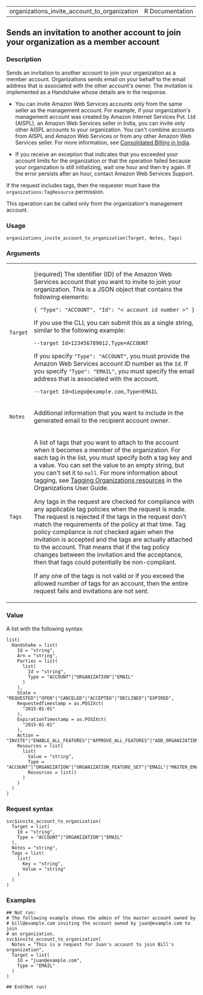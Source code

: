 <table style="width: 100%;">
<tbody>
<tr class="odd">
<td>organizations_invite_account_to_organization</td>
<td style="text-align: right;">R Documentation</td>
</tr>
</tbody>
</table>

## Sends an invitation to another account to join your organization as a member account

### Description

Sends an invitation to another account to join your organization as a
member account. Organizations sends email on your behalf to the email
address that is associated with the other account's owner. The
invitation is implemented as a Handshake whose details are in the
response.

-   You can invite Amazon Web Services accounts only from the same
    seller as the management account. For example, if your
    organization's management account was created by Amazon Internet
    Services Pvt. Ltd (AISPL), an Amazon Web Services seller in India,
    you can invite only other AISPL accounts to your organization. You
    can't combine accounts from AISPL and Amazon Web Services or from
    any other Amazon Web Services seller. For more information, see
    [Consolidated Billing in
    India](https://docs.aws.amazon.com/awsaccountbilling/latest/aboutv2/).

-   If you receive an exception that indicates that you exceeded your
    account limits for the organization or that the operation failed
    because your organization is still initializing, wait one hour and
    then try again. If the error persists after an hour, contact Amazon
    Web Services Support.

If the request includes tags, then the requester must have the
`organizations:TagResource` permission.

This operation can be called only from the organization's management
account.

### Usage

    organizations_invite_account_to_organization(Target, Notes, Tags)

### Arguments

<table>
<colgroup>
<col style="width: 35%" />
<col style="width: 65%" />
</colgroup>
<tbody>
<tr class="odd">
<td><code
id="organizations_invite_account_to_organization_:_Target">Target</code></td>
<td><p>[required] The identifier (ID) of the Amazon Web Services account
that you want to invite to join your organization. This is a JSON object
that contains the following elements:</p>
<p><code
style="white-space: pre;">⁠{ "Type": "ACCOUNT", "Id": "&lt; account id number &gt;" }⁠</code></p>
<p>If you use the CLI, you can submit this as a single string, similar
to the following example:</p>
<p><code
style="white-space: pre;">⁠--target Id=123456789012,Type=ACCOUNT⁠</code></p>
<p>If you specify <code>"Type": "ACCOUNT"</code>, you must provide the
Amazon Web Services account ID number as the <code>Id</code>. If you
specify <code>"Type": "EMAIL"</code>, you must specify the email address
that is associated with the account.</p>
<p><code
style="white-space: pre;">⁠--target Id=diego@example.com,Type=EMAIL⁠</code></p></td>
</tr>
<tr class="even">
<td><code
id="organizations_invite_account_to_organization_:_Notes">Notes</code></td>
<td><p>Additional information that you want to include in the generated
email to the recipient account owner.</p></td>
</tr>
<tr class="odd">
<td><code
id="organizations_invite_account_to_organization_:_Tags">Tags</code></td>
<td><p>A list of tags that you want to attach to the account when it
becomes a member of the organization. For each tag in the list, you must
specify both a tag key and a value. You can set the value to an empty
string, but you can't set it to <code>null</code>. For more information
about tagging, see <a
href="https://docs.aws.amazon.com/organizations/latest/userguide/orgs_tagging.html">Tagging
Organizations resources</a> in the Organizations User Guide.</p>
<p>Any tags in the request are checked for compliance with any
applicable tag policies when the request is made. The request is
rejected if the tags in the request don't match the requirements of the
policy at that time. Tag policy compliance is <em>not</em> checked again
when the invitation is accepted and the tags are actually attached to
the account. That means that if the tag policy changes between the
invitation and the acceptance, then that tags could potentially be
non-compliant.</p>
<p>If any one of the tags is not valid or if you exceed the allowed
number of tags for an account, then the entire request fails and
invitations are not sent.</p></td>
</tr>
</tbody>
</table>

### Value

A list with the following syntax:

    list(
      Handshake = list(
        Id = "string",
        Arn = "string",
        Parties = list(
          list(
            Id = "string",
            Type = "ACCOUNT"|"ORGANIZATION"|"EMAIL"
          )
        ),
        State = "REQUESTED"|"OPEN"|"CANCELED"|"ACCEPTED"|"DECLINED"|"EXPIRED",
        RequestedTimestamp = as.POSIXct(
          "2015-01-01"
        ),
        ExpirationTimestamp = as.POSIXct(
          "2015-01-01"
        ),
        Action = "INVITE"|"ENABLE_ALL_FEATURES"|"APPROVE_ALL_FEATURES"|"ADD_ORGANIZATIONS_SERVICE_LINKED_ROLE",
        Resources = list(
          list(
            Value = "string",
            Type = "ACCOUNT"|"ORGANIZATION"|"ORGANIZATION_FEATURE_SET"|"EMAIL"|"MASTER_EMAIL"|"MASTER_NAME"|"NOTES"|"PARENT_HANDSHAKE",
            Resources = list()
          )
        )
      )
    )

### Request syntax

    svc$invite_account_to_organization(
      Target = list(
        Id = "string",
        Type = "ACCOUNT"|"ORGANIZATION"|"EMAIL"
      ),
      Notes = "string",
      Tags = list(
        list(
          Key = "string",
          Value = "string"
        )
      )
    )

### Examples

    ## Not run: 
    # The following example shows the admin of the master account owned by
    # bill@example.com inviting the account owned by juan@example.com to join
    # an organization.
    svc$invite_account_to_organization(
      Notes = "This is a request for Juan's account to join Bill's organization",
      Target = list(
        Id = "juan@example.com",
        Type = "EMAIL"
      )
    )

    ## End(Not run)
